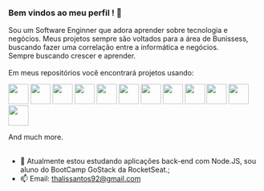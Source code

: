 ### Bem vindos ao meu perfil !  👋
  Sou um Software Enginner que adora aprender sobre tecnologia e negócios. Meus projetos sempre são voltados para a área de Bunissess, buscando fazer uma correlação entre a informática e negócios. <br/> 
  Sempre buscando crescer e aprender.
  <br/> <br/> 
Em meus repositórios você encontrará projetos usando: <br/> 
  <div>
    <img src="https://cdn.jsdelivr.net/gh/devicons/devicon/icons/javascript/javascript-original.svg" width="40px" />
    <img src="https://cdn.jsdelivr.net/gh/devicons/devicon/icons/typescript/typescript-original.svg"  width="40px" />
    <img src="https://cdn.jsdelivr.net/gh/devicons/devicon/icons/python/python-original.svg" width="40px" />
    <img src="https://cdn.jsdelivr.net/gh/devicons/devicon/icons/go/go-original.svg" width="40px" />
    <img src="https://cdn.jsdelivr.net/gh/devicons/devicon/icons/react/react-original.svg" width="40px" />
    <img src="https://cdn.jsdelivr.net/gh/devicons/devicon/icons/nextjs/nextjs-original-wordmark.svg" width="40px" />
    <img src="https://cdn.jsdelivr.net/gh/devicons/devicon/icons/nodejs/nodejs-original.svg" width="40px" />
    <img src="https://cdn.jsdelivr.net/gh/devicons/devicon/icons/graphql/graphql-plain-wordmark.svg" width="40px" />
    <img src="https://user-images.githubusercontent.com/63565773/158056419-bead7734-70dd-4bbb-885e-ccc54a9c872c.jpg" width="40px" />
    <img src="https://cdn.jsdelivr.net/gh/devicons/devicon/icons/terraform/terraform-original.svg" width="40px" />
    <img src="https://cdn.jsdelivr.net/gh/devicons/devicon/icons/docker/docker-original.svg" width="40px" />
    <img src="https://cdn.jsdelivr.net/gh/devicons/devicon/icons/kubernetes/kubernetes-plain.svg" width="40px" />
  
  </div>

  And much more.<br/> <br/> 

- 🔭 Atualmente estou estudando aplicações back-end com Node.JS, sou aluno do BootCamp GoStack da RocketSeat.; 
- 📫 Email: thalissantos92@gmail.com

